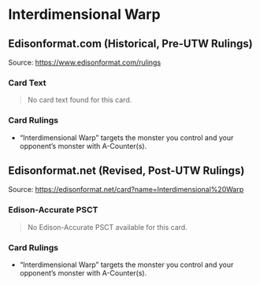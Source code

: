 # Interdimensional Warp

## Edisonformat.com (Historical, Pre-UTW Rulings)

Source: https://www.edisonformat.com/rulings

### Card Text

> No card text found for this card.

### Card Rulings

*   “Interdimensional Warp” targets the monster you control and your opponent’s monster with A-Counter(s).

## Edisonformat.net (Revised, Post-UTW Rulings)

Source: https://edisonformat.net/card?name=Interdimensional%20Warp

### Edison-Accurate PSCT

> No Edison-Accurate PSCT available for this card.

### Card Rulings

*   “Interdimensional Warp” targets the monster you control and your opponent’s monster with A-Counter(s).
            